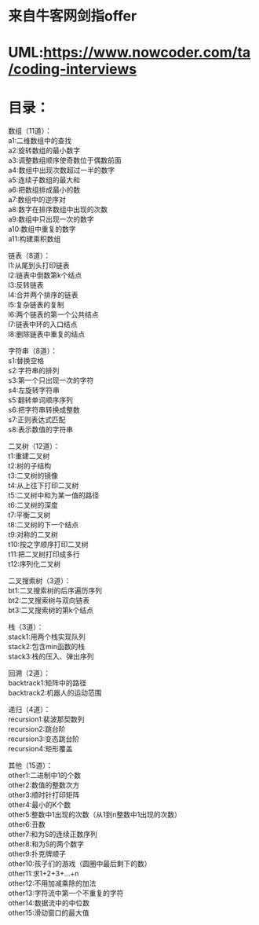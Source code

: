 # 来自牛客网剑指offer
# UML:https://www.nowcoder.com/ta/coding-interviews
# 目录：
数组（11道）：  
a1:二维数组中的查找  
a2:旋转数组的最小数字  
a3:调整数组顺序使奇数位于偶数前面  
a4:数组中出现次数超过一半的数字  
a5:连续子数组的最大和  
a6:把数组排成最小的数  
a7:数组中的逆序对  
a8:数字在排序数组中出现的次数  
a9:数组中只出现一次的数字  
a10:数组中重复的数字  
a11:构建乘积数组  

链表（8道）：  
l1:从尾到头打印链表  
l2:链表中倒数第k个结点  
l3:反转链表  
l4:合并两个排序的链表  
l5:复杂链表的复制  
l6:两个链表的第一个公共结点  
l7:链表中环的入口结点  
l8:删除链表中重复的结点  

字符串（8道）：  
s1:替换空格  
s2:字符串的排列  
s3:第一个只出现一次的字符  
s4:左旋转字符串  
s5:翻转单词顺序序列  
s6:把字符串转换成整数  
s7:正则表达式匹配  
s8:表示数值的字符串  

二叉树（12道）：  
t1:重建二叉树  
t2:树的子结构  
t3:二叉树的镜像  
t4:从上往下打印二叉树  
t5:二叉树中和为某一值的路径  
t6:二叉树的深度  
t7:平衡二叉树  
t8:二叉树的下一个结点  
t9:对称的二叉树  
t10:按之字顺序打印二叉树  
t11:把二叉树打印成多行  
t12:序列化二叉树  

二叉搜索树（3道）：  
bt1:二叉搜索树的后序遍历序列  
bt2:二叉搜索树与双向链表  
bt3:二叉搜索树的第k个结点  

栈（3道）：  
stack1:用两个栈实现队列  
stack2:包含min函数的栈  
stack3:栈的压入、弹出序列  

回溯（2道）：  
backtrack1:矩阵中的路径  
backtrack2:机器人的运动范围  

递归（4道）：  
recursion1:裴波那契数列  
recursion2:跳台阶  
recursion3:变态跳台阶  
recursion4:矩形覆盖  

其他（15道）：  
other1:二进制中1的个数  
other2:数值的整数次方  
other3:顺时针打印矩阵  
other4:最小的K个数  
other5:整数中1出现的次数（从1到n整数中1出现的次数）  
other6:丑数  
other7:和为S的连续正数序列  
other8:和为S的两个数字  
other9:扑克牌顺子  
other10:孩子们的游戏（圆圈中最后剩下的数）  
other11:求1+2+3+…+n  
other12:不用加减乘除的加法  
other13:字符流中第一个不重复的字符  
other14:数据流中的中位数  
other15:滑动窗口的最大值  
